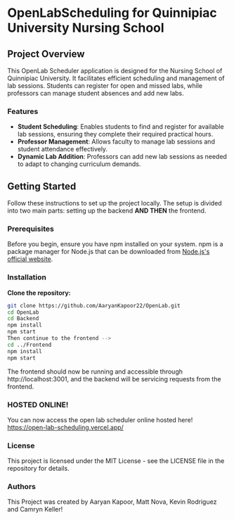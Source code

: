 # OpenLabScheduling for Quinnipiac University Nursing School

## Project Overview

This OpenLab Scheduler application is designed for the Nursing School of Quinnipiac University. It facilitates efficient scheduling and management of lab sessions. Students can register for open and missed labs, while professors can manage student absences and add new labs.

### Features

- **Student Scheduling**: Enables students to find and register for available lab sessions, ensuring they complete their required practical hours.
- **Professor Management**: Allows faculty to manage lab sessions and student attendance effectively.
- **Dynamic Lab Addition**: Professors can add new lab sessions as needed to adapt to changing curriculum demands.

## Getting Started

Follow these instructions to set up the project locally. The setup is divided into two main parts: setting up the backend **AND THEN** the frontend.

### Prerequisites

Before you begin, ensure you have npm installed on your system. npm is a package manager for Node.js that can be downloaded from [Node.js's official website](https://nodejs.org/en).

### Installation

**Clone the repository:**

```bash
git clone https://github.com/AaryanKapoor22/OpenLab.git
cd OpenLab
cd Backend
npm install
npm start
Then continue to the frontend -->
cd ../Frontend
npm install
npm start
```
The frontend should now be running and accessible through http://localhost:3001, and the backend will be servicing requests from the frontend.

### HOSTED ONLINE!

You can now access the open lab scheduler online hosted here!
https://open-lab-scheduling.vercel.app/

### License

This project is licensed under the MIT License - see the LICENSE file in the repository for details.

### Authors

This Project was created by Aaryan Kapoor, Matt Nova, Kevin Rodriguez and Camryn Keller!

